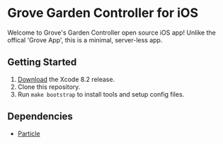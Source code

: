 # Grove Garden Controller for iOS

Welcome to Grove's Garden Controller open source iOS app! Unlike the offical 'Grove App', this is a minimal, server-less app.

## Getting Started

1. [Download](https://developer.apple.com/xcode/download/) the Xcode 8.2 release.
1. Clone this repository.
1. Run `make bootstrap` to install tools and setup config files.

## Dependencies

* [Particle](https://github.com/spark/spark-sdk-ios)

